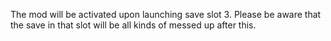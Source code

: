 The mod will be activated upon launching save slot 3. Please be aware that the save in that slot will be all kinds of messed up after this.